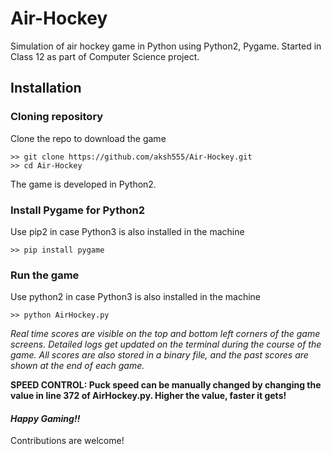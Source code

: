 # Air-Hockey
Simulation of air hockey game in Python using Python2, Pygame.
Started in Class 12 as part of Computer Science project.

## Installation
### Cloning repository
Clone the repo to download the game
```
>> git clone https://github.com/aksh555/Air-Hockey.git
>> cd Air-Hockey
```
The game is developed in Python2. 
### Install Pygame for Python2
Use pip2 in case Python3 is also installed in the machine
```
>> pip install pygame
```
### Run the game
Use python2 in case Python3 is also installed in the machine 
```
>> python AirHockey.py
```

*Real time scores are visible on the top and bottom left corners of the game screens.
Detailed logs get updated on the terminal during the course of the game.
All scores are also stored in a binary file, and the past scores are shown at the end of each game.*

**SPEED CONTROL: Puck speed can be manually changed by changing the value in line 372 of AirHockey.py.
Higher the value, faster it gets!**

#### *Happy Gaming!!*

Contributions are welcome!
